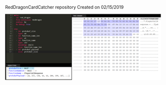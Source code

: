 RedDragonCardCatcher repository
Created on 02/15/2019

![format](RedDragonCardCapturer/proto/format.png)